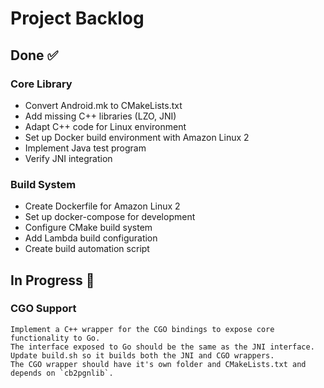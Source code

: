# Project Backlog

## Done ✅

### Core Library
- Convert Android.mk to CMakeLists.txt
- Add missing C++ libraries (LZO, JNI)
- Adapt C++ code for Linux environment
- Set up Docker build environment with Amazon Linux 2
- Implement Java test program
- Verify JNI integration

### Build System
- Create Dockerfile for Amazon Linux 2
- Set up docker-compose for development
- Configure CMake build system
- Add Lambda build configuration
- Create build automation script

## In Progress 🔄

### CGO Support
    Implement a C++ wrapper for the CGO bindings to expose core functionality to Go.
    The interface exposed to Go should be the same as the JNI interface.
    Update build.sh so it builds both the JNI and CGO wrappers.
    The CGO wrapper should have it's own folder and CMakeLists.txt and depends on `cb2pgnlib`.
